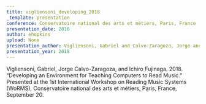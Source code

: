 ```yaml
---
title: vigliensoni_developing_2018
_template: presentation
conference: Conservatoire national des arts et métiers, Paris, France
presentation_date: 2018
author: ehopkins
upload: None
presentation_author: Vigliensoni, Gabriel and Calvo-Zaragoza, Jorge and Fujinaga, Ichiro
presentation_year: 2018
---
```

Vigliensoni, Gabriel, Jorge Calvo-Zaragoza, and Ichiro Fujinaga. 2018. “Developing an Environment for Teaching Computers to Read Music.” Presented at the 1st International Workshop on Reading Music Systems (WoRMS), Conservatoire national des arts et métiers, Paris, France, September 20.